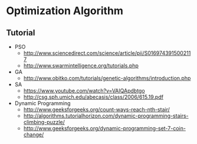 # Optimization Algorithm

## Tutorial
* PSO
    * http://www.sciencedirect.com/science/article/pii/S0169743915002117
    * http://www.swarmintelligence.org/tutorials.php   
* GA
    * http://www.obitko.com/tutorials/genetic-algorithms/introduction.php
* SA
    * https://www.youtube.com/watch?v=VAIQApdbtgo
    * http://csg.sph.umich.edu/abecasis/class/2006/615.19.pdf
* Dynamic Programming
    * http://www.geeksforgeeks.org/count-ways-reach-nth-stair/
    * http://algorithms.tutorialhorizon.com/dynamic-programming-stairs-climbing-puzzle/
    * http://www.geeksforgeeks.org/dynamic-programming-set-7-coin-change/
